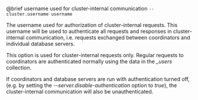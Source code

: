 

@brief username used for cluster-internal communication
`--cluster.username username`

The username used for authorization of cluster-internal requests.
This username will be used to authenticate all requests and responses in
cluster-internal communication, i.e. requests exchanged between
coordinators
and individual database servers.

This option is used for cluster-internal requests only. Regular requests
to
coordinators are authenticated normally using the data in the *_users*
collection.

If coordinators and database servers are run with authentication turned
off,
(e.g. by setting the *--server.disable-authentication* option to *true*),
the cluster-internal communication will also be unauthenticated.

